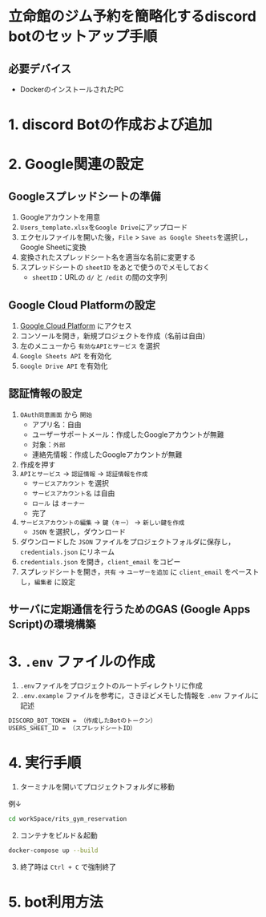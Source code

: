 # 立命館のジム予約を簡略化するdiscord botのセットアップ手順

## 必要デバイス
- DockerのインストールされたPC

# 1. discord Botの作成および追加
<!-- あとで追記する -->

# 2. Google関連の設定
## Googleスプレッドシートの準備
1. Googleアカウントを用意
1. `Users_template.xlsx`を`Google Drive`にアップロード
1. エクセルファイルを開いた後，`File` > `Save as Google Sheets`を選択し，Google Sheetに変換
1. 変換されたスプレッドシート名を適当な名前に変更する
1. スプレッドシートの `sheetID` をあとで使うのでメモしておく
   - `sheetID`：URLの `d/` と `/edit` の間の文字列

## Google Cloud Platformの設定
1. [Google Cloud Platform](https://console.cloud.google.com/) にアクセス
2. コンソールを開き，新規プロジェクトを作成（名前は自由）
3. 左のメニューから `有効なAPIとサービス` を選択
4. `Google Sheets API` を有効化
5. `Google Drive API` を有効化

## 認証情報の設定
1. `OAuth同意画面` から `開始`
   - アプリ名：自由
   - ユーザーサポートメール：作成したGoogleアカウントが無難
   - 対象：`外部`
   - 連絡先情報：作成したGoogleアカウントが無難
2. 作成を押す
3. `APIとサービス` → `認証情報` → `認証情報を作成`
   - `サービスアカウント` を選択
   - `サービスアカウント名` は自由
   - `ロール` は `オーナー`
   - 完了
4. `サービスアカウントの編集` → `鍵（キー）` → `新しい鍵を作成`
   - `JSON` を選択し，ダウンロード
5. ダウンロードした `JSON` ファイルをプロジェクトフォルダに保存し， `credentials.json` にリネーム
6. `credentials.json` を開き，`client_email` をコピー
7. スプレッドシートを開き，`共有` → `ユーザーを追加` に `client_email` をペーストし，`編集者` に設定

## サーバに定期通信を行うためのGAS (Google Apps Script)の環境構築
<!--
   あとで追記する
   1. GASプロジェクトの作成
   1. GASコードのコピペおよび変数の設定
   1. トリガーを1分毎に設定
-->

# 3. `.env` ファイルの作成
1. `.env`ファイルをプロジェクトのルートディレクトリに作成
1. `.env.example` ファイルを参考に，さきほどメモした情報を `.env` ファイルに記述
```sh
DISCORD_BOT_TOKEN = （作成したBotのトークン）
USERS_SHEET_ID = （スプレッドシートID）
```

# 4. 実行手順
1. ターミナルを開いてプロジェクトフォルダに移動

例↓
```sh
cd workSpace/rits_gym_reservation
```

2. コンテナをビルド＆起動
```sh
docker-compose up --build
```

3. 終了時は `Ctrl + C` で強制終了

# 5. bot利用方法
<!-- あとで追記する（コマンドの使い方とか） -->